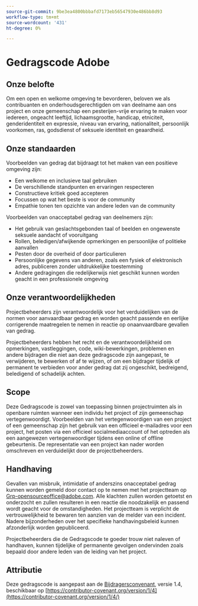 ```yaml
---
source-git-commit: 9be3ea4800bbbafd7173eb56547930e486bb8d93
workflow-type: tm+mt
source-wordcount: '431'
ht-degree: 0%

---
```

# Gedragscode Adobe

## Onze belofte

Om een open en welkome omgeving te bevorderen, beloven we als contribuanten en onderhoudsgerechtigden om van deelname aan ons project en onze gemeenschap een pesterijen-vrije ervaring te maken voor iedereen, ongeacht leeftijd, lichaamsgrootte, handicap, etniciteit, genderidentiteit en expressie, niveau van ervaring, nationaliteit, persoonlijk voorkomen, ras, godsdienst of seksuele identiteit en geaardheid.

## Onze standaarden

Voorbeelden van gedrag dat bijdraagt tot het maken van een positieve omgeving zijn:

* Een welkome en inclusieve taal gebruiken
* De verschillende standpunten en ervaringen respecteren
* Constructieve kritiek goed accepteren
* Focussen op wat het beste is voor de community
* Empathie tonen ten opzichte van andere leden van de community

Voorbeelden van onacceptabel gedrag van deelnemers zijn:

* Het gebruik van geslachtsgebonden taal of beelden en ongewenste seksuele aandacht of vooruitgang
* Rollen, beledigen/afwijkende opmerkingen en persoonlijke of politieke aanvallen
* Pesten door de overheid of door particulieren
* Persoonlijke gegevens van anderen, zoals een fysiek of elektronisch adres, publiceren zonder uitdrukkelijke toestemming
* Andere gedragingen die redelijkerwijs niet geschikt kunnen worden geacht in een professionele omgeving

## Onze verantwoordelijkheden

Projectbeheerders zijn verantwoordelijk voor het verduidelijken van de normen voor aanvaardbaar gedrag en worden geacht passende en eerlijke corrigerende maatregelen te nemen in reactie op onaanvaardbare gevallen van gedrag.

Projectbeheerders hebben het recht en de verantwoordelijkheid om opmerkingen, vastleggingen, code, wiki-bewerkingen, problemen en andere bijdragen die niet aan deze gedragscode zijn aangepast, te verwijderen, te bewerken of af te wijzen, of om een bijdrager tijdelijk of permanent te verbieden voor ander gedrag dat zij ongeschikt, bedreigend, beledigend of schadelijk achten.

## Scope

Deze Gedragscode is zowel van toepassing binnen projectruimten als in openbare ruimten wanneer een individu het project of zijn gemeenschap vertegenwoordigt. Voorbeelden van het vertegenwoordigen van een project of een gemeenschap zijn het gebruik van een officieel e-mailadres voor een project, het posten via een officieel socialmediaaccount of het optreden als een aangewezen vertegenwoordiger tijdens een online of offline gebeurtenis. De representatie van een project kan nader worden omschreven en verduidelijkt door de projectbeheerders.

## Handhaving

Gevallen van misbruik, intimidatie of anderszins onacceptabel gedrag kunnen worden gemeld door contact op te nemen met het projectteam op Grp-opensourceoffice@adobe.com. Alle klachten zullen worden getoetst en onderzocht en zullen resulteren in een reactie die noodzakelijk en passend wordt geacht voor de omstandigheden. Het projectteam is verplicht de vertrouwelijkheid te bewaren ten aanzien van de melder van een incident.
Nadere bijzonderheden over het specifieke handhavingsbeleid kunnen afzonderlijk worden gepubliceerd.

Projectbeheerders die de Gedragscode te goeder trouw niet naleven of handhaven, kunnen tijdelijke of permanente gevolgen ondervinden zoals bepaald door andere leden van de leiding van het project.

## Attributie

Deze gedragscode is aangepast aan de [Bijdragersconvenant](https://contributor-covenant.org), versie 1.4, beschikbaar op [https://contributor-covenant.org/version/1/4](https://contributor-covenant.org/version/1/4/)
